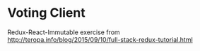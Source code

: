 # Voting Client

Redux-React-Immutable exercise from http://teropa.info/blog/2015/09/10/full-stack-redux-tutorial.html
